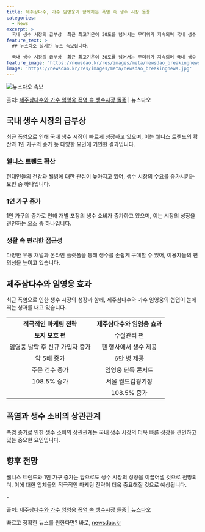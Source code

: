 ```yaml
---
title: 제주삼다수, 가수 임영웅과 함께하는 폭염 속 생수 시장 돌풍
categories:
  - News
excerpt: >
  국내 생수 시장의 급부상  최근 최고기온이 30도를 넘어서는 무더위가 지속되며 국내 생수 시장이 빠르게 성장…
feature_text: >
  ## 뉴스다오 실시간 뉴스 속보입니다.

  국내 생수 시장의 급부상  최근 최고기온이 30도를 넘어서는 무더위가 지속되며 국내 생수 시장이 빠르게 성장…
feature_image: 'https://newsdao.kr/res/images/meta/newsdao_breakingnews.jpg'
image: 'https://newsdao.kr/res/images/meta/newsdao_breakingnews.jpg'
---
```


![뉴스다오 속보](https://newsdao.kr/res/images/meta/newsdao_breakingnews.jpg)

<p>출처: <a href="https://newsdao.kr/4491" rel="dofollow">제주삼다수와 가수 임영웅 폭염 속 생수시장 돌풍</a> | 뉴스다오</p>

<h2 data-ke-size="size26">국내 생수 시장의 급부상</h2>
<p data-ke-size="size16">최근 폭염으로 인해 국내 생수 시장이 빠르게 성장하고 있으며, 이는 웰니스 트렌드의 확산과 1인 가구의 증가 등 다양한 요인에 기인한 결과입니다. </p>

<h3>웰니스 트렌드 확산</h3>
<p data-ke-size="size16">현대인들의 건강과 웰빙에 대한 관심이 높아지고 있어, 생수 시장의 수요를 증가시키는 요인 중 하나입니다.</p>

<h3>1인 가구 증가</h3>
<p data-ke-size="size16">1인 가구의 증가로 인해 개별 포장의 생수 소비가 증가하고 있으며, 이는 시장의 성장을 견인하는 요소 중 하나입니다.</p>

<h3>생활 속 편리한 접근성</h3>
<p data-ke-size="size16">다양한 유통 채널과 온라인 플랫폼을 통해 생수를 손쉽게 구매할 수 있어, 이용자들의 편의성을 높이고 있습니다.</p>

<h2 data-ke-size="size26">제주삼다수와 임영웅 효과</h2>
<p data-ke-size="size16">최근 폭염으로 인한 생수 시장의 성장과 함께, 제주삼다수와 가수 임영웅의 협업이 눈에 띄는 성과를 내고 있습니다.</p>

<table>
	<tr>
		<th>적극적인 마케팅 전략</th>
		<th>제주삼다수와 임영웅 효과</th>
	</tr>
	<tr>
		<td style="text-align: center; height: 17px;"><b>토지 보호 편</b></td>
		<td style="text-align: center; height: 17px;">수질관리 편</td>
	</tr>
	<tr>
		<td style="text-align: center; height: 17px;">임영웅 발탁 후 신규 가입자 증가</td>
		<td style="text-align: center; height: 17px;">팬 행사에서 생수 제공</td>
	</tr>
	<tr>
		<td style="text-align: center; height: 17px;">약 5배 증가</td>
		<td style="text-align: center; height: 17px;">6만 병 제공</td>
	</tr>
	<tr>
		<td style="text-align: center; height: 17px;">주문 건수 증가</td>
		<td style="text-align: center; height: 17px;">임영웅 단독 콘서트</td>
	</tr>
	<tr>
		<td style="text-align: center; height: 17px;">108.5% 증가</td>
		<td style="text-align: center; height: 17px;">서울 월드컵경기장</td>
	</tr>
	<tr>
		<td style="text-align: center; height: 17px;"></td>
		<td style="text-align: center; height: 17px;">108.5% 증가</td>
	</tr>
</table>

<h2 data-ke-size="size26">폭염과 생수 소비의 상관관계</h2>
<p data-ke-size="size16">폭염 증가로 인한 생수 소비의 상관관계는 국내 생수 시장의 더욱 빠른 성장을 견인하고 있는 중요한 요인입니다.</p>

<h2 data-ke-size="size26">향후 전망</h2>
<p data-ke-size="size16">웰니스 트렌드와 1인 가구 증가는 앞으로도 생수 시장의 성장을 이끌어낼 것으로 전망되며, 이에 대한 업체들의 적극적인 마케팅 전략이 더욱 중요해질 것으로 예상됩니다.</p>
<p data-ke-size="size16">-</p>
<p data-ke-size="size16">출처: <a href="https://newsdao.kr/4491">제주삼다수와 가수 임영웅 폭염 속 생수시장 돌풍 | 뉴스다오</a></p> 

빠르고 정확한 뉴스를 원한다면? 바로, <a href="https://newsdao.kr" rel="dofollow">newsdao.kr</a>


